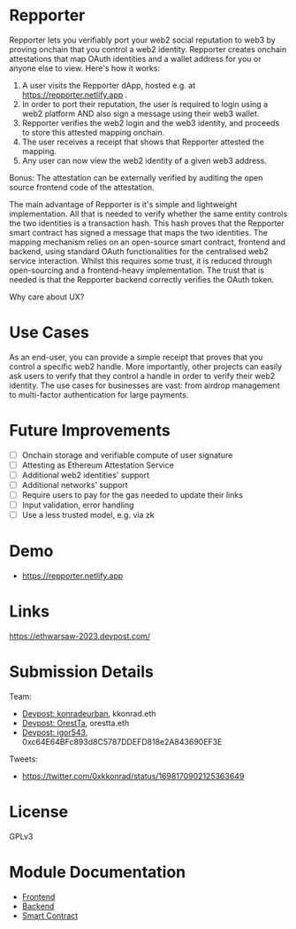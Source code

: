 # Repporter

Repporter lets you verifiably port your web2 social reputation to web3 by proving onchain that you control a web2 identity. Repporter creates onchain attestations that map OAuth identities and a wallet address for you or anyone else to view. Here's how it works:

1. A user visits the Repporter dApp, hosted e.g. at https://repporter.netlify.app .
2. In order to port their reputation, the user is required to login using a web2 platform AND also sign a message using their web3 wallet.
3. Repporter verifies the web2 login and the web3 identity, and proceeds to store this attested mapping onchain.
4. The user receives a receipt that shows that Repporter attested the mapping. 
5. Any user can now view the web2 identity of a given web3 address.

Bonus: The attestation can be externally verified by auditing the open source frontend code of the attestation.

The main advantage of Repporter is it's simple and lightweight implementation. All that is needed to verify whether the same entity controls the two identities is a transaction hash. This hash proves that the Repporter smart contract has signed a message that maps the two identities. The mapping mechanism relies on an open-source smart contract, frontend and backend, using standard OAuth functionalities for the centralised web2 service interaction. Whilst this requires some trust, it is reduced through open-sourcing and a frontend-heavy implementation. The trust that is needed is that the Repporter backend correctly verifies the OAuth token.

Why care about UX?


# Use Cases

As an end-user, you can provide a simple receipt that proves that you control a specific web2 handle. More importantly, other projects can easily ask users to verify that they control a handle in order to verify their web2 identity. The use cases for businesses are vast: from airdrop management to multi-factor authentication for large payments.

# Future Improvements

- [ ] Onchain storage and verifiable compute of user signature
- [ ] Attesting as Ethereum Attestation Service
- [ ] Additional web2 identities' support
- [ ] Additional networks' support
- [ ] Require users to pay for the gas needed to update their links
- [ ] Input validation, error handling
- [ ] Use a less trusted model, e.g. via zk

# Demo

- https://repporter.netlify.app


# Links
https://ethwarsaw-2023.devpost.com/

# Submission Details

Team: 

- [Devpost: konradeurban](https://devpost.com/konradeurban), kkonrad.eth
- [Devpost: OrestTa](https://devpost.com/OrestTa), orestta.eth
- [Devpost: igor543](https://devpost.com/igor543), 0xc64E64BFc893d8C5787DDEFD818e2A843690EF3E

Tweets:

- https://twitter.com/0xkkonrad/status/1698170902125363649

# License

GPLv3

# Module Documentation

- [Frontend](/frontend)
- [Backend](/backend)
- [Smart Contract](/contract)
